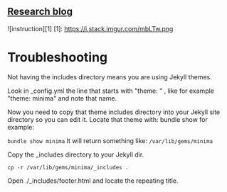 [Research blog](https://blogs.rajendraarora.com)
-------------------------------------------------


![instruction][1]
[1]: https://i.stack.imgur.com/mbLTw.png


# Troubleshooting

Not having the includes directory means you are using Jekyll themes.

Look in _config.yml the line that starts with "theme: " , like for example "theme: minima" and note that name.

Now you need to copy that theme includes directory into your Jekyll site directory so you can edit it. Locate that theme with: bundle show <theme name> for example:

 `bundle show minima`
It will return something like: `/var/lib/gems/minima`

Copy the _includes directory to your Jekyll dir.

 `cp -r /var/lib/gems/minima/_includes .`

Open ./_includes/footer.html and locate the repeating title.

